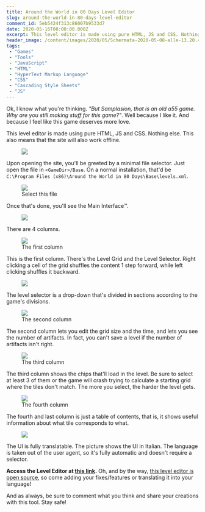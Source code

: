 ```yaml
---
title: Around the World in 80 Days Level Editor
slug: around-the-world-in-80-days-level-editor
comment_id: 5eb5424f313c86007b9533d7
date: 2020-05-16T08:00:00.000Z
excerpt: This level editor is made using pure HTML, JS and CSS. Nothing else. This also means that the site will also work offline.
header_image: /content/images/2020/05/Schermata-2020-05-08-alle-13.20.46.png
tags: 
 - "Games"
 - "Tools"
 - "JavaScript"
 - "HTML"
 - "HyperText Markup Language"
 - "CSS"
 - "Cascading Style Sheets"
 - "JS"
---
```


<p>Ok, I know what you're thinking. <em>"But Samplasion, that is an old a55 game. Why are you still making stuff for this game?"</em>. Well because I like it. And because I feel like this game deserves more love.</p><p>This level editor is made using pure HTML, JS and CSS. Nothing else. This also means that the site will also work offline.</p><figure class="kg-card kg-image-card kg-width-wide"><img src="/content/images/2020/05/Schermata-2020-05-08-alle-13.20.12.png" class="kg-image"></figure><p>Upon opening the site, you'll be greeted by a minimal file selector. Just open the file in <code>&lt;GameDir&gt;/Base</code>. On a normal installation, that'd be <code>C:\Program Files (x86)\Around the World in 80 Days\Base\levels.xml</code>. </p><figure class="kg-card kg-image-card kg-card-hascaption"><img src="/content/images/2020/05/Schermata-2020-05-08-alle-13.20.32.png" class="kg-image"><figcaption>Select this file</figcaption></figure><p>Once that's done, you'll see the Main Interface™.</p><figure class="kg-card kg-image-card kg-width-wide"><img src="/content/images/2020/05/Schermata-2020-05-08-alle-13.20.46-1.png" class="kg-image"></figure><p>There are 4 columns.</p><figure class="kg-card kg-image-card kg-card-hascaption"><img src="/content/images/2020/05/Schermata-2020-05-08-alle-13.20.57.png" class="kg-image"><figcaption>The first column</figcaption></figure><p>This is the first column. There's the Level Grid and the Level Selector. Right clicking a cell of the grid shuffles the content 1 step forward, while left clicking shuffles it backward.</p><figure class="kg-card kg-image-card"><img src="/content/images/2020/05/Schermata-2020-05-08-alle-13.21.04.png" class="kg-image"></figure><p>The level selector is a drop-down that's divided in sections according to the game's divisions.</p><figure class="kg-card kg-image-card kg-card-hascaption"><img src="/content/images/2020/05/Schermata-2020-05-08-alle-13.21.15.png" class="kg-image"><figcaption>The second column</figcaption></figure><p>The second column lets you edit the grid size and the time, and lets you see the number of artifacts. In fact, you can't save a level if the number of artifacts isn't right.</p><figure class="kg-card kg-image-card kg-card-hascaption"><img src="/content/images/2020/05/Schermata-2020-05-08-alle-13.21.19.png" class="kg-image"><figcaption>The third column</figcaption></figure><p>The third column shows the chips that'll load in the level. Be sure to select at least 3 of them or the game will crash trying to calculate a starting grid where the tiles don't match. The more you select, the harder the level gets.</p><figure class="kg-card kg-image-card kg-card-hascaption"><img src="/content/images/2020/05/Schermata-2020-05-08-alle-13.21.24.png" class="kg-image"><figcaption>The fourth column</figcaption></figure><p>The fourth and last column is just a table of contents, that is, it shows useful information about what tile corresponds to what.</p><figure class="kg-card kg-image-card kg-width-wide"><img src="/content/images/2020/05/Schermata-2020-05-08-alle-13.24.33.png" class="kg-image"></figure><p>The UI is fully translatable. The picture shows the UI in Italian. The language is taken out of the user agent, so it's fully automatic and doesn't require a selector.</p><p><strong>Access the Level Editor at <a href="https://aw80dle.samplasion.js.org/">this link</a>.</strong> Oh, and by the way, <a href="https://github.com/Samplasion/aw80dle">this level editor is open source</a>, so come adding your fixes/features or translating it into your language! </p><p>And as always, be sure to comment what you think and share your creations with this tool. Stay safe!</p>